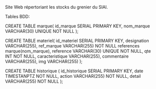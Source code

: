 Site Web répertoriant les stocks du grenier du SIAI.

Tables BDD:

CREATE TABLE marque(
id_marque SERIAL PRIMARY KEY,
nom_marque VARCHAR(30) UNIQUE NOT NULL
);

CREATE TABLE materiel(
id_materiel SERIAL PRIMARY KEY,
designation VARCHAR(255),
ref_marque VARCHAR(255) NOT NULL references marque(nom_marque),
reference VARCHAR(30) UNIQUE NOT NULL,
qte INT NOT NULL,
caracteristique VARCHAR(255),
commentaire VARCHAR(255),
img VARCHAR(255)
);

CREATE TABLE historique (
id_historique SERIAL PRIMARY KEY,
date TIMESTANPTZ NOT NULL,
action VARCHAR(255) NOT NULL,
detail VARCHAR(255) NOT NULL
);
